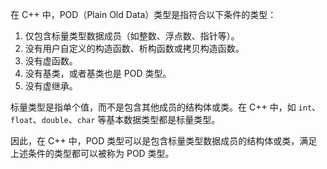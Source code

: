 在 C++ 中，POD（Plain Old Data）类型是指符合以下条件的类型：

1. 仅包含标量类型数据成员（如整数、浮点数、指针等）。
2. 没有用户自定义的构造函数、析构函数或拷贝构造函数。
3. 没有虚函数。
4. 没有基类，或者基类也是 POD 类型。
5. 没有虚继承。

标量类型是指单个值，而不是包含其他成员的结构体或类。在 C++ 中，如 `int`、`float`、`double`、`char` 等基本数据类型都是标量类型。

因此，在 C++ 中，POD 类型可以是包含标量类型数据成员的结构体或类，满足上述条件的类型都可以被称为 POD 类型。
